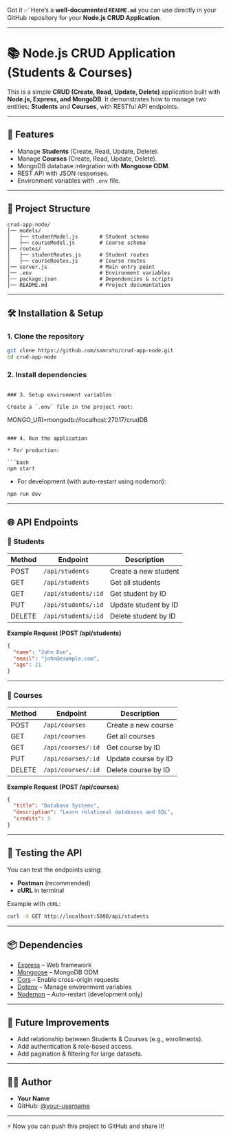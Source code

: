 Got it ✅ Here’s a **well-documented `README.md`** you can use directly in your GitHub repository for your **Node.js CRUD Application**.

---

# 📚 Node.js CRUD Application (Students & Courses)

This is a simple **CRUD (Create, Read, Update, Delete)** application built with **Node.js, Express, and MongoDB**.
It demonstrates how to manage two entities: **Students** and **Courses**, with RESTful API endpoints.

---

## 🚀 Features

* Manage **Students** (Create, Read, Update, Delete).
* Manage **Courses** (Create, Read, Update, Delete).
* MongoDB database integration with **Mongoose ODM**.
* REST API with JSON responses.
* Environment variables with `.env` file.

---

## 📂 Project Structure

```
crud-app-node/
│── models/
│   ├── studentModel.js       # Student schema
│   ├── courseModel.js        # Course schema
│── routes/
│   ├── studentRoutes.js      # Student routes
│   ├── courseRoutes.js       # Course routes
│── server.js                 # Main entry point
│── .env                      # Environment variables
│── package.json              # Dependencies & scripts
│── README.md                 # Project documentation
```

---

## 🛠️ Installation & Setup

### 1. Clone the repository

```bash
git clone https://github.com/samrato/crud-app-node.git
cd crud-app-node
```

### 2. Install dependencies

```

### 3. Setup environment variables

Create a `.env` file in the project root:

```
MONGO_URI=mongodb://localhost:27017/crudDB
```

### 4. Run the application

* For production:

```bash
npm start
```

* For development (with auto-restart using nodemon):

```bash
npm run dev
```

---

## 🌐 API Endpoints

### 🔹 Students

| Method | Endpoint            | Description          |
| ------ | ------------------- | -------------------- |
| POST   | `/api/students`     | Create a new student |
| GET    | `/api/students`     | Get all students     |
| GET    | `/api/students/:id` | Get student by ID    |
| PUT    | `/api/students/:id` | Update student by ID |
| DELETE | `/api/students/:id` | Delete student by ID |

**Example Request (POST /api/students)**

```json
{
  "name": "John Doe",
  "email": "john@example.com",
  "age": 21
}
```

---

### 🔹 Courses

| Method | Endpoint           | Description         |
| ------ | ------------------ | ------------------- |
| POST   | `/api/courses`     | Create a new course |
| GET    | `/api/courses`     | Get all courses     |
| GET    | `/api/courses/:id` | Get course by ID    |
| PUT    | `/api/courses/:id` | Update course by ID |
| DELETE | `/api/courses/:id` | Delete course by ID |

**Example Request (POST /api/courses)**

```json
{
  "title": "Database Systems",
  "description": "Learn relational databases and SQL",
  "credits": 3
}
```

---

## 🧪 Testing the API

You can test the endpoints using:

* **Postman** (recommended)
* **cURL** in terminal

Example with `cURL`:

```bash
curl -X GET http://localhost:5000/api/students
```

---

## 📦 Dependencies

* [Express](https://expressjs.com/) – Web framework
* [Mongoose](https://mongoosejs.com/) – MongoDB ODM
* [Cors](https://www.npmjs.com/package/cors) – Enable cross-origin requests
* [Dotenv](https://www.npmjs.com/package/dotenv) – Manage environment variables
* [Nodemon](https://nodemon.io/) – Auto-restart (development only)

---

## 📌 Future Improvements

* Add relationship between Students & Courses (e.g., enrollments).
* Add authentication & role-based access.
* Add pagination & filtering for large datasets.

---

## 👨‍💻 Author

* **Your Name**
* GitHub: [@your-username](https://github.com/your-username)

---

⚡ Now you can push this project to GitHub and share it!


